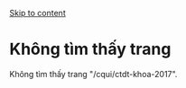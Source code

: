 [Skip to content](https://daa.uit.edu.vn/cqui/ctdt-khoa-2017#main)

Không tìm thấy trang
====================

Không tìm thấy trang "/cqui/ctdt-khoa-2017".